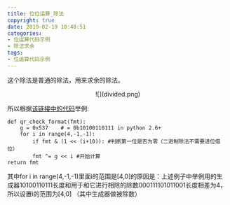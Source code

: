```yaml
---
title: 位位运算_除法
copyright: true
date: 2019-02-19 10:48:51
categories:
- 位运算代码示例
- 除法求余
tags:
- 位运算代码示例
---
```


这个除法是普通的除法，用来求余的除法。

<!--more-->

<center>![](divided.png)</center>

所以根据[该链接中的代码](https://en.wikiversity.org/wiki/Reed%E2%80%93Solomon_codes_for_coders)举例:

    def qr_check_format(fmt):
        g = 0x537    # = 0b10100110111 in python 2.6+
        for i in range(4,-1,-1):
            if fmt & (1 << (i+10)): #判断第一位是否为零（二进制除法不需要进位借位）
            fmt ^= g << i #开始计算
    return fmt

其中for i in range(4,-1,-1)里面i的范围是[4,0]的原因是：上述例子中举例用的生成器10100110111长度和用于和它进行相除的除数000111101011001长度相差为4，所以设置i的范围为[4,0]
（其中生成器做被除数）